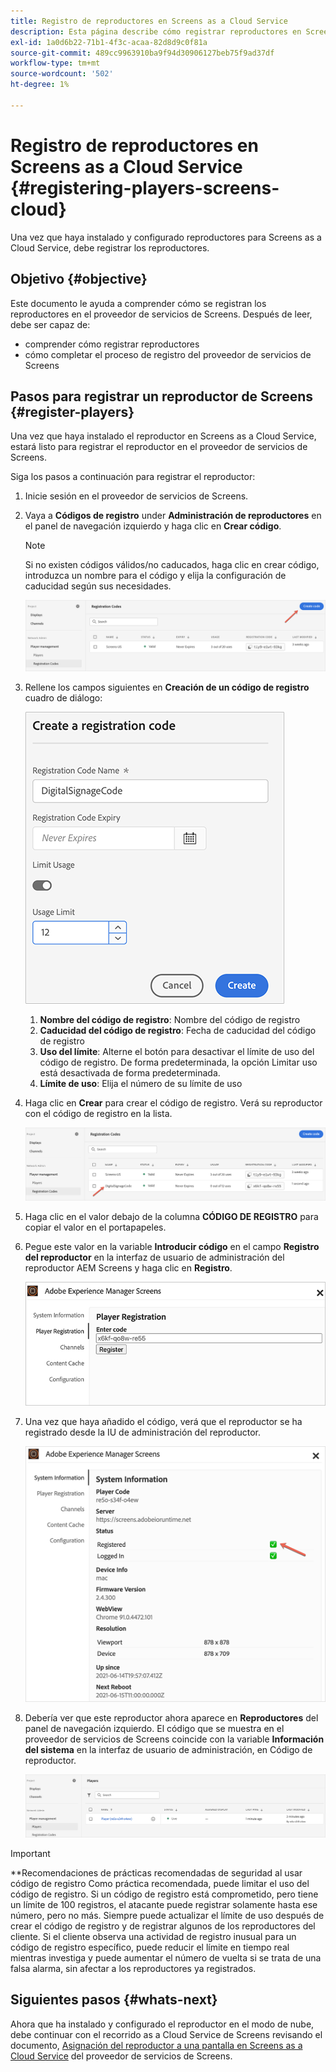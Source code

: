 ```yaml
---
title: Registro de reproductores en Screens as a Cloud Service
description: Esta página describe cómo registrar reproductores en Screens as a Cloud Service.
exl-id: 1a0d6b22-71b1-4f3c-acaa-82d8d9c0f81a
source-git-commit: 489cc9963910ba9f94d30906127beb75f9ad37df
workflow-type: tm+mt
source-wordcount: '502'
ht-degree: 1%

---
```


# Registro de reproductores en Screens as a Cloud Service {#registering-players-screens-cloud}

Una vez que haya instalado y configurado reproductores para Screens as a Cloud Service, debe registrar los reproductores.

## Objetivo {#objective}

Este documento le ayuda a comprender cómo se registran los reproductores en el proveedor de servicios de Screens. Después de leer, debe ser capaz de:

* comprender cómo registrar reproductores
* cómo completar el proceso de registro del proveedor de servicios de Screens

## Pasos para registrar un reproductor de Screens {#register-players}

Una vez que haya instalado el reproductor en Screens as a Cloud Service, estará listo para registrar el reproductor en el proveedor de servicios de Screens.

Siga los pasos a continuación para registrar el reproductor:

1. Inicie sesión en el proveedor de servicios de Screens.

1. Vaya a **Códigos de registro** under **Administración de reproductores** en el panel de navegación izquierdo y haga clic en **Crear código**.

   >[!NOTE]
   >Si no existen códigos válidos/no caducados, haga clic en crear código, introduzca un nombre para el código y elija la configuración de caducidad según sus necesidades.

   ![image](/help/screens-cloud/assets/player/register-player1.png)

1. Rellene los campos siguientes en **Creación de un código de registro** cuadro de diálogo:

   ![image](/help/screens-cloud/assets/player/register-player2.png)

   1. **Nombre del código de registro**: Nombre del código de registro
   1. **Caducidad del código de registro**: Fecha de caducidad del código de registro
   1. **Uso del límite**: Alterne el botón para desactivar el límite de uso del código de registro. De forma predeterminada, la opción Limitar uso está desactivada de forma predeterminada.
   1. **Límite de uso**: Elija el número de su límite de uso

1. Haga clic en **Crear** para crear el código de registro. Verá su reproductor con el código de registro en la lista.

   ![image](/help/screens-cloud/assets/player/register-player3.png)

1. Haga clic en el valor debajo de la columna **CÓDIGO DE REGISTRO**  para copiar el valor en el portapapeles.

1. Pegue este valor en la variable **Introducir código** en el campo **Registro del reproductor** en la interfaz de usuario de administración del reproductor AEM Screens y haga clic en **Registro**.

   ![image](/help/screens-cloud/assets/player/register-player4.png)


1. Una vez que haya añadido el código, verá que el reproductor se ha registrado desde la IU de administración del reproductor.

   ![image](/help/screens-cloud/assets/player/register-player5.png)

1. Debería ver que este reproductor ahora aparece en **Reproductores** del panel de navegación izquierdo. El código que se muestra en el proveedor de servicios de Screens coincide con la variable **Información del sistema** en la interfaz de usuario de administración, en Código de reproductor.

   ![image](/help/screens-cloud/assets/player/register-player6.png)

>[!IMPORTANT]
>**Recomendaciones de prácticas recomendadas de seguridad al usar código de registro
>Como práctica recomendada, puede limitar el uso del código de registro. Si un código de registro está comprometido, pero tiene un límite de 100 registros, el atacante puede registrar solamente hasta ese número, pero no más. Siempre puede actualizar el límite de uso después de crear el código de registro y de registrar algunos de los reproductores del cliente. Si el cliente observa una actividad de registro inusual para un código de registro específico, puede reducir el límite en tiempo real mientras investiga y puede aumentar el número de vuelta si se trata de una falsa alarma, sin afectar a los reproductores ya registrados.


## Siguientes pasos {#whats-next}

Ahora que ha instalado y configurado el reproductor en el modo de nube, debe continuar con el recorrido as a Cloud Service de Screens revisando el documento, [Asignación del reproductor a una pantalla en Screens as a Cloud Service](/help/screens-cloud/managing-players-registration/assigning-player-display.md) del proveedor de servicios de Screens.
